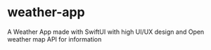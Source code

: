 # weather-app
A Weather App made with SwiftUI with high UI/UX design and Open weather map API for information
